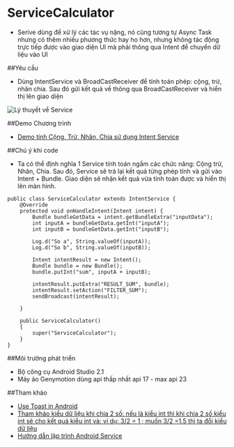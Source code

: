 # ServiceCalculator

+ Serive dùng để xử lý các tác vụ nặng, nó cũng tương tự Async Task nhưng có thêm nhiều phương thức hay ho hơn, nhưng không tác động trực tiếp được vào giao diện UI mà phải thông qua Intent để chuyển dữ liệu vào UI

##Yêu cầu
+ Dùng IntentService và BroadCastReceiver để tính toán phép: cộng, trừ, nhân chia. Sau đó gửi kết quả về thông qua BroadCastReceiver và hiển thị lên giao diện

![Lý thuyết về Service](http://i477.photobucket.com/albums/rr132/trungepu/13223525_1004821056276841_1097650210_o_zps94iiyfth.jpg)

##Demo Chương trình
+ [Demo tính Cộng, Trừ, Nhân, Chia sử dụng Intent Service](https://youtu.be/DxaFsuAiVTo)

##Chú ý khi code
+ Ta có thể định nghĩa 1 Service tính toán ngầm các chức năng: Cộng trừ, Nhân, Chia. Sau đó, Service sẽ trả lại kết quả từng phép tính và gửi vào Intent + Bundle. Giao diện sẽ nhận kết quả vừa tính toán được và hiển thị lên màn hình.

```
public class ServiceCalculator extends IntentService {
    @Override
    protected void onHandleIntent(Intent intent) {
        Bundle bundleGetData = intent.getBundleExtra("inputData");
        int inputA = bundleGetData.getInt("inputA");
        int inputB = bundleGetData.getInt("inputB");

        Log.d("So a", String.valueOf(inputA));
        Log.d("So b", String.valueOf(inputB));

        Intent intentResult = new Intent();
        Bundle bundle = new Bundle();
        bundle.putInt("sum", inputA + inputB);

        intentResult.putExtra("RESULT_SUM", bundle);
        intentResult.setAction("FILTER_SUM");
        sendBroadcast(intentResult);

    }

    public ServiceCalculator()
    {
        super("ServiceCalculator");
    }
}
```

##Môi trường phát triển
+ Bộ công cụ Android Studio 2.1
+ Máy ảo Genymotion dùng api thấp nhất api 17 - max api 23

##Tham khảo
+ [Use Toast in Android](http://www.mkyong.com/android/android-toast-example/)
+ [Tham khảo kiểu dữ liệu khi chia 2 số: nếu là kiểu int thì khi chia 2 số kiểu int sẽ cho kết quả kiểu int và: ví dụ: 3/2 = 1 ; muốn 3/2 =1.5 thì ta đổi kiểu dữ liệu](http://alvinalexander.com/java/java-int-double-float-mixed-type-division-arithmetic-rules)
+ [Hướng dẫn lập trình Android Service](http://o7planning.org/web/fe/default/vi/document/1162405/huong-dan-lap-trinh-android-service)

